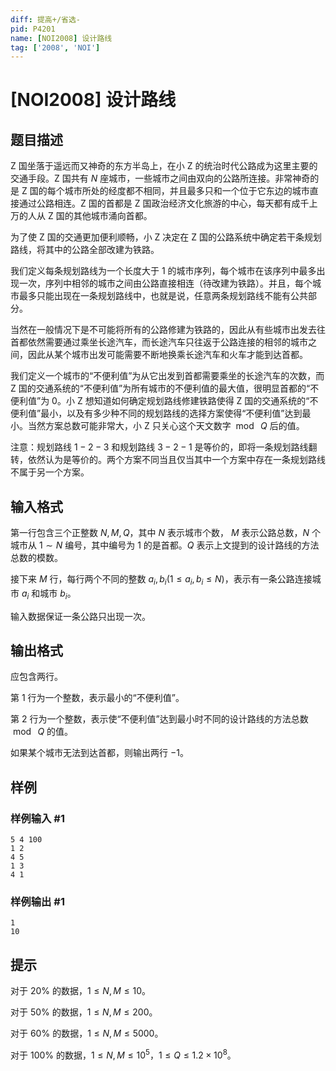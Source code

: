 ```yaml
---
diff: 提高+/省选-
pid: P4201
name: [NOI2008] 设计路线
tag: ['2008', 'NOI']
---
```

# [NOI2008] 设计路线
## 题目描述

Z 国坐落于遥远而又神奇的东方半岛上，在小 Z 的统治时代公路成为这里主要的交通手段。Z 国共有 $N$ 座城市，一些城市之间由双向的公路所连接。非常神奇的是 Z 国的每个城市所处的经度都不相同，并且最多只和一个位于它东边的城市直接通过公路相连。Z 国的首都是 Z 国政治经济文化旅游的中心，每天都有成千上万的人从 Z 国的其他城市涌向首都。

为了使 Z 国的交通更加便利顺畅，小 Z 决定在 Z 国的公路系统中确定若干条规划路线，将其中的公路全部改建为铁路。

我们定义每条规划路线为一个长度大于 $1$ 的城市序列，每个城市在该序列中最多出现一次，序列中相邻的城市之间由公路直接相连（待改建为铁路）。并且，每个城市最多只能出现在一条规划路线中，也就是说，任意两条规划路线不能有公共部分。

当然在一般情况下是不可能将所有的公路修建为铁路的，因此从有些城市出发去往首都依然需要通过乘坐长途汽车，而长途汽车只往返于公路连接的相邻的城市之间，因此从某个城市出发可能需要不断地换乘长途汽车和火车才能到达首都。

我们定义一个城市的“不便利值”为从它出发到首都需要乘坐的长途汽车的次数，而 Z 国的交通系统的“不便利值”为所有城市的不便利值的最大值，很明显首都的“不便利值”为 $0$。小 Z 想知道如何确定规划路线修建铁路使得 Z 国的交通系统的“不便利值”最小，以及有多少种不同的规划路线的选择方案使得“不便利值”达到最小。当然方案总数可能非常大，小 Z 只关心这个天文数字 $\bmod\ Q$ 后的值。

注意：规划路线 $1-2-3$ 和规划路线 $3-2-1$ 是等价的，即将一条规划路线翻转，依然认为是等价的。两个方案不同当且仅当其中一个方案中存在一条规划路线不属于另一个方案。


## 输入格式

第一行包含三个正整数 $N,M,Q$，其中 $N$ 表示城市个数， $M$ 表示公路总数，$N$ 个城市从 $1 \sim N$ 编号，其中编号为 $1$ 的是首都。$Q$ 表示上文提到的设计路线的方法总数的模数。

接下来 $M$ 行，每行两个不同的整数 $a_i,b_i(1 \le a_i,b_i \le N)$，表示有一条公路连接城市 $a_i$ 和城市 $b_i$。

输入数据保证一条公路只出现一次。
## 输出格式

应包含两行。

第 $1$ 行为一个整数，表示最小的“不便利值”。

第 $2$ 行为一个整数，表示使“不便利值”达到最小时不同的设计路线的方法总数 $\bmod\ Q$ 的值。

如果某个城市无法到达首都，则输出两行 $-1$。
## 样例

### 样例输入 #1
```
5 4 100 
1 2 
4 5 
1 3 
4 1
```
### 样例输出 #1
```
1 
10
```
## 提示

对于 $20 \%$ 的数据，$1 \le N,M \le 10$。

对于 $50 \%$ 的数据，$1 \le N,M \le 200$。

对于 $60 \%$ 的数据，$1 \le N,M \le 5000$。

对于 $100 \%$ 的数据，$1 \le N,M \le 10 ^ 5$，$1 \le Q \le 1.2 \times 10 ^ 8$。
